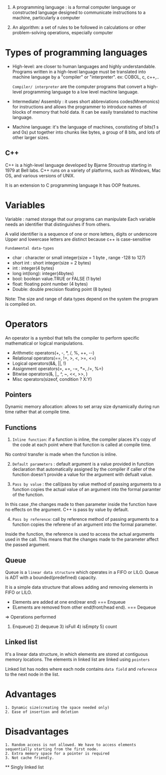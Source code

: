 1. A programming language : is a formal computer language or constructed language
   designed to communicate instructions to a machine, particularly a computer

2. An algorithm: a set of rules to be followed in calculations or other problem-solving operations,
   especially computer

# Types of programming languages

- High-level: are closer to human languages and highly understandable. Programs written in a high-level language must be translated into machine language by a "compiler" or "interpreter". ex: COBOL, c, c++,..

  `Compiler/ interpreter` are the computer programs that convert a high-level programming language to a low level machine language.

- Intermediate/ Assembly : it uses short abbreviations codes(Mnemonics) for instructions and allows the programmer to introduce names of blocks of memory that hold data. It can be easily translated to machine language.

- Machine language: it's the language of machines, constisting of bits(1 s and 0s) put together into chunks like bytes, a group of 8 bits, and lots of other larger sizes.

## C++

C++ is a high-level language developed by Bjarne Stroustrup starting in 1979 at Bell labs. C++ runs on a variety of platforms, such as Windows, Mac OS, and various versions of UNIX.

It is an extension to C programming language
It has OOP features.

# Variables

Variable : named storage that our programs can manipulate
Each variable needs an identifier that distinguishes if from others.

A valid identifier is a sequence of one or more letters, digits or underscore
Upper and lowercase letters are distinct because c++ is case-sensitive

`Fundamental data-types`

- char : character or small integer(size = 1 byte , range -128 to 127)
- short int : short integer(size = 2 bytes)
- int : integer(4 bytes)
- long int(long): integer(4bytes)
- bool: boolean value.TRUE or FALSE (1 byte)
- float: floating point number (4 bytes)
- Double: double precision floating point (8 bytes)

Note: The size and range of data types depend on the system the program is compiled on.

# Operators

An operator is a symbol that tells the compiler to perform specific mathematical or logical manipulations.

- Arithmetic operators(+, -, \*, /, %, ++, --)
- Relational operators(==, !=, >, <, >=, <=)
- Logical operators(&&, ||, !)
- Assignment operators(=, +=, -=, \*=, /=, %=)
- Bitwise operators(&, |,, ^, ~, <<, >>, )
- Misc operators(sizeof, condition ? X:Y)

## Pointers

Dynamic memory allocation: allows to set array size dynamically during run time rather that at compile time.

## Functions

1.  `Inline function`: if a function is inline, the compiler places it's copy of the code at each point where that function is called at compile time.

No control transfer is made when the function is inline.

2.  `Default parameters` : default argument is a value provided in function declaration that automatically assigned by the compiler if caller of the function doesn't provide a value for the argument with defualt value.

3.  `Pass by value` : the call/pass by value method of passing arguments to a function copies the actual value of an argument into the formal paramter of the function.

In this case ,the changes made to then parameter inside the function have no effects on the argument. C++ is pass by value by default.

4. `Pass by reference`: call by reference method of passing arguments to a function copies the referene of an argument into the formal parameter.

Inside the function, the reference is used to access the actual arguments used in the call. This means that the changes made to the parameter affect the passed argument.

## Queue

Queue is a `linear data structure` which operates in a FIFO or LILO. Queue is ADT with a bounded(predefined) capacity.

It is a simple data structure that allows adding and removing elements in FIFO or LILO.

- Elements are added at one end(rear end) === Enqueue
- ELements are removed from other end(front/head end). === Dequeue

=> Operations performed

1. Enqueue() 2) dequeue 3) isFull 4) isEmpty 5) count

## Linked list

It's a linear data structure, in which elements are stored at contiguous memory locations. The elements in linked list are linked using `pointers`

Linked list has nodes where each node contains `data field` and `reference` to the next node in the list.

# Advantages

    1. Dynamic size(creating the space needed only)
    2. Ease of insertion and deletion

# Disadvantages

    1. Random access is not allowed. We have to access elements sequentially starting from the first node.
    2. Extra memory space for a pointer is required
    3. Not cache friendly.

\*\* Singly linked list
